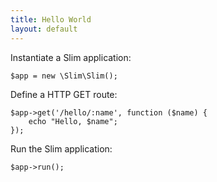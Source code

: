 ```yaml
---
title: Hello World
layout: default
---
```


Instantiate a Slim application:

    $app = new \Slim\Slim();

Define a HTTP GET route:

    $app->get('/hello/:name', function ($name) {
        echo "Hello, $name";
    });

Run the Slim application:

    $app->run();
